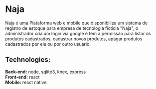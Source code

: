 # Naja 

Naja é uma Plataforma web e mobile que disponibiliza um sistema de registro de estoque para empresa de tecnologia fictícia "Naja", o administrador cria um login via google e tem a permissão para listar os produtos cadastrados, cadastrar novos produtos, apagar produtos cadastrados por ele ou por outro usuário.     

## Technologies:
**Back-end:** 
  node, sqlite3, knex, express                                             
**Front-end:**
  react                               
**Mobile:**
  react native   
